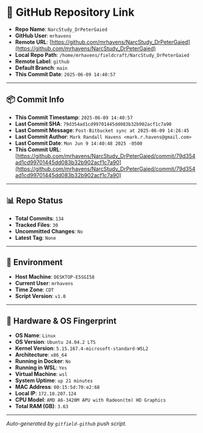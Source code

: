 # 🔗 GitHub Repository Link

- **Repo Name**: `NarcStudy_DrPeterGaied`
- **GitHub User**: `mrhavens`
- **Remote URL**: [https://github.com/mrhavens/NarcStudy_DrPeterGaied](https://github.com/mrhavens/NarcStudy_DrPeterGaied)
- **Local Repo Path**: `/home/mrhavens/fieldcraft/NarcStudy_DrPeterGaied`
- **Remote Label**: `github`
- **Default Branch**: `main`
- **This Commit Date**: `2025-06-09 14:40:57`

---

## 📦 Commit Info

- **This Commit Timestamp**: `2025-06-09 14:40:57`
- **Last Commit SHA**: `79d354ad1cd99701445dd083b32b902acf1c7a90`
- **Last Commit Message**: `Post-Bitbucket sync at 2025-06-09 14:26:45`
- **Last Commit Author**: `Mark Randall Havens <mark.r.havens@gmail.com>`
- **Last Commit Date**: `Mon Jun 9 14:40:48 2025 -0500`
- **This Commit URL**: [https://github.com/mrhavens/NarcStudy_DrPeterGaied/commit/79d354ad1cd99701445dd083b32b902acf1c7a90](https://github.com/mrhavens/NarcStudy_DrPeterGaied/commit/79d354ad1cd99701445dd083b32b902acf1c7a90)

---

## 📊 Repo Status

- **Total Commits**: `134`
- **Tracked Files**: `30`
- **Uncommitted Changes**: `No`
- **Latest Tag**: `None`

---

## 🧭 Environment

- **Host Machine**: `DESKTOP-E5SGI58`
- **Current User**: `mrhavens`
- **Time Zone**: `CDT`
- **Script Version**: `v1.0`

---

## 🧬 Hardware & OS Fingerprint

- **OS Name**: `Linux`
- **OS Version**: `Ubuntu 24.04.2 LTS`
- **Kernel Version**: `5.15.167.4-microsoft-standard-WSL2`
- **Architecture**: `x86_64`
- **Running in Docker**: `No`
- **Running in WSL**: `Yes`
- **Virtual Machine**: `wsl`
- **System Uptime**: `up 21 minutes`
- **MAC Address**: `00:15:5d:70:e2:68`
- **Local IP**: `172.18.207.124`
- **CPU Model**: `AMD A6-3420M APU with Radeon(tm) HD Graphics`
- **Total RAM (GB)**: `3.63`

---

_Auto-generated by `gitfield-github` push script._
